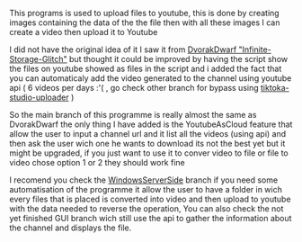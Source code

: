 This programs is used  to upload files to youtube, this is done by creating images containing the data of the the file then with all these images I can create a video then upload it to Youtube 

I did not have the original idea of it I saw it from [DvorakDwarf "Infinite-Storage-Glitch"](https://github.com/DvorakDwarf/Infinite-Storage-Glitch/tree/master/src) but thought it could be improved by having the script show the files on youtube showed as files in the script and i added the fact that you can automaticaly add the video generated to the channel using youtube api ( 6 videos per days :'( , go check other branch for bypass using [tiktoka-studio-uploader](https://github.com/wanghaisheng/tiktoka-studio-uploader) )

So the main branch of this programme is really almost the same as DvorakDwarf the only thing I have added is the YoutubeAsCloud feature that allow the user to input a channel url and it list all the videos (using api) and then ask the user wich one he wants to download its not the best yet but it might be upgraded, if you just want to use it to conver video to file or file to video chose option 1 or 2 they should work fine

I recomend you check the [WindowsServerSide](https://github.com/SyRoxS1/Ultimate-Youtube-File-Uploader/blob/main/Srv-Win/README.md) branch if you need some automatisation of the programme it allow the user to have a folder in wich every files that is placed is converted into video and then upload to youtube with the data needed to reverse the operation, You can also check the not yet finished GUI branch wich still use the api to gather the information about the channel and displays the file.
